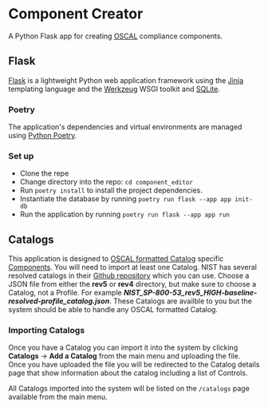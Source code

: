 # Component Creator

A Python Flask app for creating [OSCAL](https://pages.nist.gov/OSCAL/) compliance components.

## Flask

[Flask](https://flask.palletsprojects.com/en/2.2.x/) is a lightweight Python web application framework using the
[Jinja](https://jinja.palletsprojects.com/en/3.1.x/) templating language and the
[Werkzeug](https://palletsprojects.com/p/werkzeug/) WSGI toolkit and [SQLite](https://www.sqlite.org/index.html).

### Poetry

The application's dependencies and virtual environments are managed using [Python Poetry](https://python-poetry.org/).


### Set up

- Clone the repe
- Change directory into the repo: `cd component_editor`
- Run `poetry install` to install the project dependencies.
- Instantiate the database by running `poetry run flask --app app init-db`
- Run the application by running `poetry run flask --app app run`

## Catalogs

This application is designed to [OSCAL formatted Catalog](https://pages.nist.gov/OSCAL/concepts/layer/control/catalog/)
specific [Components](https://pages.nist.gov/OSCAL/concepts/layer/implementation/component-definition/).
You will need to import at least one Catalog. NIST has several resolved catalogs in their
[Github repository](https://github.com/usnistgov/oscal-content/tree/main/nist.gov/SP800-53) which you can use.
Choose a JSON file from either the **rev5** or **rev4** directory, but make sure to choose a Catalog, not a Profile.
For example ***NIST_SP-800-53_rev5_HIGH-baseline-resolved-profile_catalog.json***. These Catalogs are availble to you
but the system should be able to handle any OSCAL formatted Catalog.

### Importing Catalogs

Once you have a Catalog you can import it into the system by clicking **Catalogs** -> **Add a Catalog** from the main
menu and uploading the file. Once you have uploaded the file you will be redirected to the Catalog details page that
show information about the catalog including a list of Controls.

All Catalogs imported into the system will be listed on the `/catalogs` page available from the main menu.
